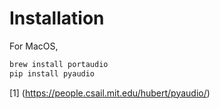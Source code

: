# Installation

For MacOS, 

``` bash
brew install portaudio
pip install pyaudio
```

[1] (https://people.csail.mit.edu/hubert/pyaudio/)
